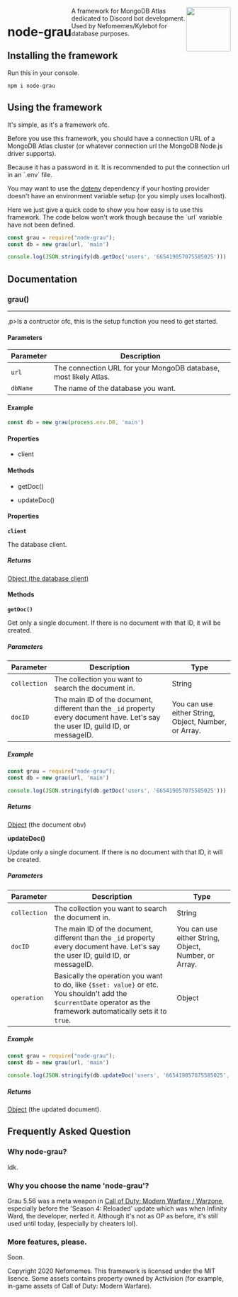 <div style="">
<img src="https://i.imgur.com/0r8GHp9.png" width="100px" height="100px" style="float: right;" />

<h1 style="border: none; float: left;">node-grau</h1>

<p>A framework for MongoDB Atlas dedicated to Discord bot development. Used by Nefomemes/Kylebot for database purposes.</p>

## Installing the framework
<p>Run this in your console.</p>

```
npm i node-grau
```

## Using the framework
<p>It's simple, as it's a framework ofc.</p>

<p>Before you use this framework, you should have a connection URL of a MongoDB Atlas cluster (or whatever connection url the MongoDB Node.js driver supports).</p>

<p>Because it has a password in it. It is recommended to put the connection url in an `.env` file.</p>

<p>You may want to use the <a href="https://www.npmjs.com/package/dotenv">dotenv</a> dependency if your hosting provider doesn't have an environment variable setup (or you simply uses localhost).</p>

<p>Here we just give a quick code to show you how easy is to use this framework. The code below won't work though because the `url` variable have not been defined.</p>

```js
const grau = require("node-grau");
const db = new grau(url, 'main')

console.log(JSON.stringify(db.getDoc('users', '665419057075585025')))
```

## Documentation

### grau()
----------
,p>Is a contructor ofc, this is the setup function you need to get started.</p>

#### Parameters
| Parameter | Description |
| ----------- | ----------- |
| `url` | The connection URL for your MongoDB database, most likely Atlas. |
| `dbName` | The name of the database you want. |

#### Example
```js
const db = new grau(process.env.DB, 'main')
```

#### Properties
- <p>client</p>

#### Methods

- <p>getDoc()</p>
- <p>updateDoc()</p>

#### Properties

**`client`**

<p>The database client.</p>

##### Returns
<p><a href="https://developer.mozilla.org/en-US/docs/Web/JavaScript/Reference/Global_Objects/Object">Object (the database client)</a></p>

#### Methods

**`getDoc()`**

Get only a single document. If there is no document with that ID, it will be created.

##### Parameters
| Parameter | Description | Type |
| ----------- | ----------- | ---- |
| `collection` | The collection you want to search the document in. | String |
| `docID` | The main ID of the document, different than the `_id` property every document have. Let's say the user ID, guild ID, or messageID. | You can use either String, Object, Number, or Array. |

##### Example
```js
const grau = require("node-grau");
const db = new grau(url, 'main')

console.log(JSON.stringify(db.getDoc('users', '665419057075585025')))
```

##### Returns
<p><a href="https://developer.mozilla.org/en-US/docs/Web/JavaScript/Reference/Global_Objects/Object">Object</a> (the document obv)</p>

**updateDoc()**

Update only a single document. If there is no document with that ID, it will be created.

##### Parameters
| Parameter | Description | Type |
| ----------- | ----------- | ---- |
| `collection` | The collection you want to search the document in. | String |
| `docID` | The main ID of the document, different than the `_id` property every document have. Let's say the user ID, guild ID, or messageID. | You can use either String, Object, Number, or Array. |
| `operation` | Basically the operation you want to do, like `{$set: value}` or etc. You shouldn't add the `$currentDate` operator as the framework automatically sets it to `true`. | Object |

##### Example
```js
const grau = require("node-grau");
const db = new grau(url, 'main')

console.log(JSON.stringify(db.updateDoc('users', '665419057075585025', {$set: {playercard: "grau_damascus"}})))
```

##### Returns
<p><a href="https://developer.mozilla.org/en-US/docs/Web/JavaScript/Reference/Global_Objects/Object">Object</a> (the updated document).</p>

## Frequently Asked Question

### Why node-grau?
<p>Idk.</p>

### Why you choose the name 'node-grau'?
<p>Grau 5.56 was a meta weapon in <a href="">Call of Duty: Modern Warfare / Warzone</a>, especially before the 'Season 4: Reloaded' update which was when Infinity Ward, the developer, nerfed it. Although it's not as OP as before, it's still used until today, (especially by cheaters lol).</p>

### More features, please.
<p>Soon.</p>

Copyright 2020 Nefomemes. This framework is licensed under the MIT lisence. Some assets contains property owned by Activision (for example, in-game assets of Call of Duty: Modern Warfare).
</div>
